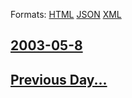 
Formats: [HTML](2003/05/8/index.html)  [JSON](2003/05/8/index.json)  [XML](2003/05/8/index.xml)  

## [2003-05-8](/news/2003/05/8/index.md)

## [Previous Day...](/news/2003/05/7/index.md)

